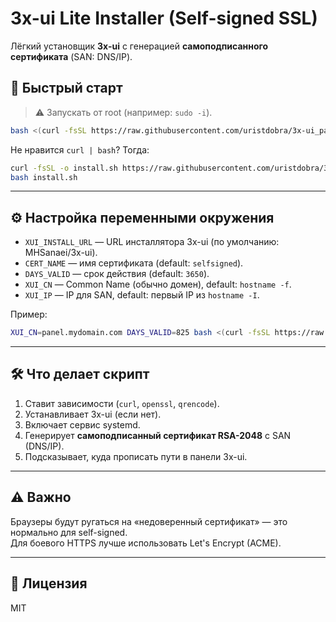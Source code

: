 # 3x-ui Lite Installer (Self-signed SSL)

Лёгкий установщик **3x-ui** с генерацией **самоподписанного сертификата** (SAN: DNS/IP).

## 🚀 Быстрый старт

> ⚠️ Запускать от root (например: `sudo -i`).

```bash
bash <(curl -fsSL https://raw.githubusercontent.com/uristdobra/3x-ui_panell_lite/main/install.sh)
```

Не нравится `curl | bash`? Тогда:

```bash
curl -fsSL -o install.sh https://raw.githubusercontent.com/uristdobra/3x-ui_panell_lite/main/install.sh
bash install.sh
```

---

## ⚙️ Настройка переменными окружения

- `XUI_INSTALL_URL` — URL инсталлятора 3x-ui (по умолчанию: MHSanaei/3x-ui).
- `CERT_NAME` — имя сертификата (default: `selfsigned`).
- `DAYS_VALID` — срок действия (default: `3650`).
- `XUI_CN` — Common Name (обычно домен), default: `hostname -f`.
- `XUI_IP` — IP для SAN, default: первый IP из `hostname -I`.

Пример:

```bash
XUI_CN=panel.mydomain.com DAYS_VALID=825 bash <(curl -fsSL https://raw.githubusercontent.com/uristdobra/3x-ui_panell_lite/main/install.sh)
```

---

## 🛠 Что делает скрипт

1. Ставит зависимости (`curl`, `openssl`, `qrencode`).
2. Устанавливает 3x-ui (если нет).
3. Включает сервис systemd.
4. Генерирует **самоподписанный сертификат RSA-2048** с SAN (DNS/IP).
5. Подсказывает, куда прописать пути в панели 3x-ui.

---

## ⚠️ Важно

Браузеры будут ругаться на «недоверенный сертификат» — это нормально для self-signed.  
Для боевого HTTPS лучше использовать Let's Encrypt (ACME).

---

## 📜 Лицензия

MIT
